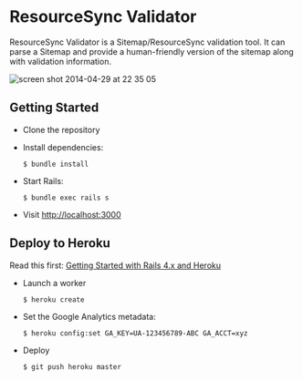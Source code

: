 # ResourceSync Validator

ResourceSync Validator is a Sitemap/ResourceSync validation tool. It can parse a Sitemap and provide a human-friendly version of the sitemap along with validation information.

![screen shot 2014-04-29 at 22 35 05](https://cloud.githubusercontent.com/assets/111218/2838068/3d0d9b3a-d02a-11e3-8cf3-4f35dc4e8edc.png)


## Getting Started

* Clone the repository

* Install dependencies:
  ```
  $ bundle install
  ```
  
* Start Rails:
  ```console
  $ bundle exec rails s
  ```
  
* Visit [http://localhost:3000](http://localhost:3000)

## Deploy to Heroku

Read this first: [Getting Started with Rails 4.x and Heroku](https://devcenter.heroku.com/articles/getting-started-with-rails4)

* Launch a worker
  ```console
  $ heroku create
  ```
  

* Set the Google Analytics metadata:
  ```console
  $ heroku config:set GA_KEY=UA-123456789-ABC GA_ACCT=xyz
  ```
  
* Deploy
  ```console
  $ git push heroku master
  ```
